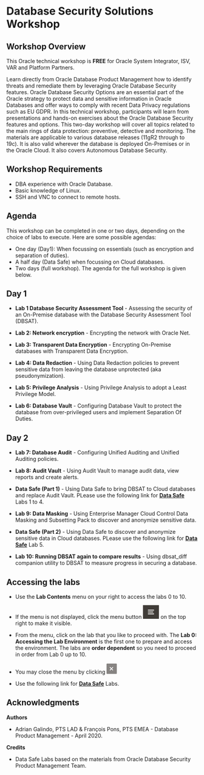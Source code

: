 # Database Security Solutions Workshop #

## Workshop Overview ##

This Oracle technical workshop is **FREE** for Oracle System Integrator, ISV, VAR and Platform Partners.

Learn directly from Oracle Database Product Management how to identify threats and remediate them by leveraging Oracle Database Security features. Oracle Database Security Options are an essential part of the Oracle strategy to protect data and sensitive information in Oracle Databases and offer ways to comply with recent Data Privacy regulations such as EU GDPR. In this technical workshop, participants will learn from presentations and hands-on exercises about the Oracle Database Security features and options. This two-day workshop will cover all topics related to the main rings of data protection: preventive, detective and monitoring. The materials are applicable to various database releases (11gR2 through to 19c). It is also valid wherever the database is deployed On-Premises or in the Oracle Cloud. It also covers Autonomous Database Security.

## Workshop Requirements

- DBA experience with Oracle Database.
- Basic knowledge of Linux.
- SSH and VNC to connect to remote hosts.

## Agenda

This workshop can be completed in one or two days, depending on the choice of labs to execute. Here are some possible agendas:
* One day (Day1): When focussing on essentials (such as encryption and separation of duties).
* A half day (Data Safe) when focussing on Cloud databases.
* Two days (full workshop). The agenda for the full workshop is given below.

## Day 1

- **Lab 1 Database Security Assessment Tool** - Assessing the security of an On-Premise database with the Database Security Assessment Tool (DBSAT).

- **Lab 2: Network encryption** - Encrypting the network with Oracle Net.

- **Lab 3: Transparent Data Encryption** - Encrypting On-Premise databases with Transparent Data Encryption.

- **Lab 4: Data Redaction** - Using Data Redaction policies to prevent sensitive data from leaving the database unprotected (aka pseudonymization).

- **Lab 5: Privilege Analysis** - Using Privilege Analysis to adopt a Least Privilege Model.

- **Lab 6: Database Vault** - Configuring Database Vault to protect the database from over-privileged users and implement Separation Of Duties.

## Day 2

- **Lab 7: Database Audit** - Configuring Unified Auditing and Unified Auditing policies.

- **Lab 8: Audit Vault** - Using Audit Vault to manage audit data, view reports and create alerts.

- **Data Safe (Part 1)** - Using Data Safe to bring DBSAT to Cloud databases and replace Audit Vault. PLease use the following link for [**Data Safe**](../DataSafe/ "Data Safe Labs") Labs 1 to 4.

- **Lab 9: Data Masking** - Using Enterprise Manager Cloud Control Data Masking and Subsetting Pack to discover and anonymize sensitive data.

- **Data Safe (Part 2)** - Using Data Safe to discover and anonymize sensitive data in Cloud databases.  PLease use the following link for [**Data Safe**](../DataSafe/ "Data Safe Labs") Lab 5.

- **Lab 10: Running DBSAT again to compare results** - Using dbsat_diff companion utility to DBSAT to measure progress in securing a database.


## Accessing the labs ##

- Use the **Lab Contents** menu on your right to access the labs 0 to 10.

- If the menu is not displayed, click the menu button ![](./images/menu-button.png "") on the top right to make it visible.

- From the menu, click on the lab that you like to proceed with. The **Lab 0: Accessing the Lab Environment** is the first one to prepare and access the environment. The labs are **order dependent** so you need to proceed in order from Lab 0 up to 10.

- You may close the menu by clicking ![](./images/menu-close.png "")

- Use the following link for [**Data Safe**](../DataSafe/ "Data Safe Labs") Labs.

## Acknowledgments

**Authors**

- Adrian Galindo, PTS LAD & François Pons, PTS EMEA - Database Product Management - April 2020.

**Credits**

- Data Safe Labs based on the materials from Oracle Database Security Product Management Team.
